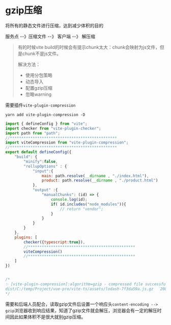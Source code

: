 # gzip压缩

将所有的静态文件进行压缩，达到减少体积的目的

服务点 --》压缩文件  --》 客户端  --》 解压缩

> 有的时候vite build的时候会有提示chunk太大：chunk会映射为js文件，但是chunk不是js文件。
>
> 解决方法：
>
> - 使用分包策略
> - 动态导入
> - 配置gzip压缩
> - 忽略warning

需要插件`vite-plugin-compression`

`yarn add vite-plugin-compression -D`

```js
import { defineConfig } from "vite";
import checker from "vite-plugin-checker";
import path from "path";
//***********************************************
import viteCompression from "vite-plugin-compression";
//***********************************************
export default defineConfig({
    "build": {
        "minify":false,
        "rollupOptions" : {
            "input":{
                main: path.resolve(__dirname , "./index.html"),
                product: path.resolve(__dirname , "./product.html")
            },
            "output" :{
                "manualChunks": (id) => {
                    console.log(id);
                    if( id.includes("node_modules")){
                        // return "vendor";
                    }
                }
            }
        }
    },
    plugins: [
        checker({typescript:true}),
        //***********************************************
        viteCompression()
        //***********************************************
    ]
})


/*
✨ [vite-plugin-compression]:algorithm=gzip - compressed file successfully:    
dist/C:/temp/Project/vue-pro/vite-ts/assets/lodash-7f3da59a.js.gz   208.34kb / gzip: 40.33kb
*/
```

需要和后端人员配合，读取gzip文件后设置一个响应头`content-encoding --> gzip`浏览器收到响应结果，知道了gzip文件就会解压，浏览器会有一定的解压时间因此如果体积不是很大就别gzip压缩。